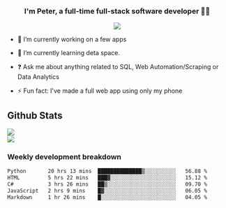 
### <div align="center">I'm Peter, a full-time full-stack software developer 👨‍💻</div>  
<div align="center">
<a href="https://ko-fi.com/theofficialpeter" target="_blank" style="display: inline-block;">
                <img
                    src="https://img.shields.io/badge/Donate-Ko--fi-F16061.svg?style=flat-square&logo=ko-fi" 
                    align="center"
                />
            </a> 
</div>  

- 🔭 I’m currently working on a few apps  
  

- 🌱 I’m currently learning deta space.  
  

- ❓ Ask me about anything related to SQL, Web Automation/Scraping or Data Analytics  
  

- ⚡ Fun fact: I've made a full web app using only my phone  
  



## Github Stats  
![](https://github-readme-stats.vercel.app/api?username=TheOfficialPeter&theme=tokyonight&hide_border=true&include_all_commits=false&count_private=false)<br/>
![](https://github-readme-stats.vercel.app/api/top-langs/?username=TheOfficialPeter&theme=tokyonight&hide_border=true&include_all_commits=false&count_private=false&layout=compact)

<h3>Weekly development breakdown</h3>

<!--START_SECTION:waka-->

```txt
Python       20 hrs 13 mins  ██████████████▒░░░░░░░░░░   56.88 %
HTML         5 hrs 22 mins   ███▓░░░░░░░░░░░░░░░░░░░░░   15.12 %
C#           3 hrs 26 mins   ██▒░░░░░░░░░░░░░░░░░░░░░░   09.70 %
JavaScript   2 hrs 9 mins    █▓░░░░░░░░░░░░░░░░░░░░░░░   06.05 %
Markdown     1 hr 26 mins    █░░░░░░░░░░░░░░░░░░░░░░░░   04.05 %
```

<!--END_SECTION:waka-->
